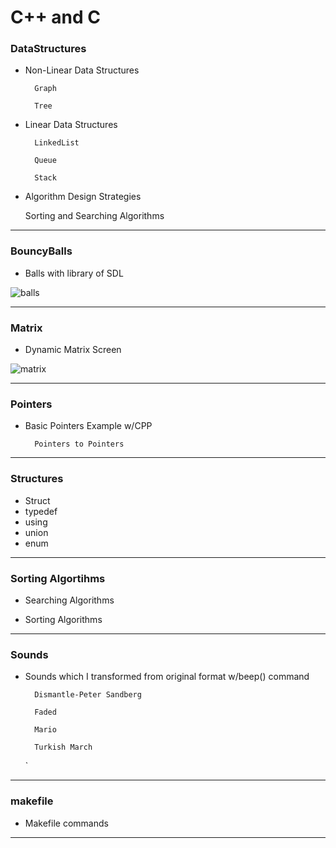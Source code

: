 # C++ and C

### **DataStructures**
	
- Non-Linear Data Structures

        Graph

        Tree

- Linear Data Structures

        LinkedList

        Queue

        Stack
        
- Algorithm Design Strategies
	
	Sorting and Searching Algorithms
	
---

### **BouncyBalls**
	
- Balls with library of SDL

![balls](https://artandlogic.com/wp-content/uploads/2020/10/animation2.png)

---

### **Matrix**

- Dynamic Matrix Screen


![matrix](https://upload.wikimedia.org/wikipedia/commons/thumb/9/9b/The.Matrix.glmatrix.2.png/640px-The.Matrix.glmatrix.2.png)


---

### **Pointers**

- Basic Pointers Example w/CPP

        Pointers to Pointers

---

### **Structures**

- Struct
- typedef
- using
- union
- enum

---

### **Sorting Algortihms**

- Searching Algorithms

- Sorting Algorithms

---

### **Sounds**

- Sounds which I transformed from original format w/beep() command

        Dismantle-Peter Sandberg

        Faded

        Mario

        Turkish March
    `
---

### **makefile**

- Makefile commands

---
